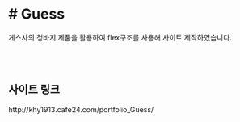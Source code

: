 <h1># Guess</h1>

<p>게스사의 청바지 제품을 활용하여 flex구조를 사용해 사이트 제작하였습니다.</p>
<br><br>
<h2>사이트 링크</h2>
<p>http://khy1913.cafe24.com/portfolio_Guess/</p>
